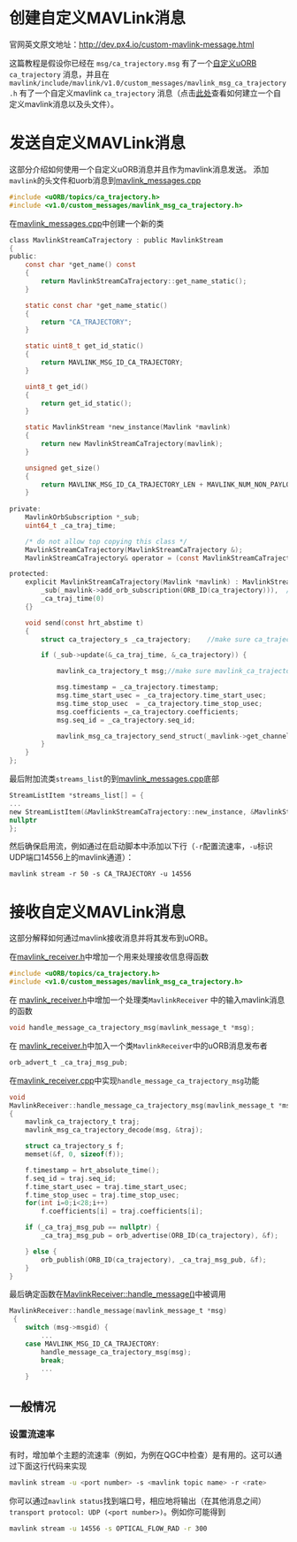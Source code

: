 # 创建自定义MAVLink消息

官网英文原文地址：http://dev.px4.io/custom-mavlink-message.html

这篇教程是假设你已经在 `msg/ca_trajectory.msg` 有了一个[自定义uORB](../6_Middleware-and-Architecture/uorb_messaging.md) `ca_trajectory`
消息，并且在 `mavlink/include/mavlink/v1.0/custom_messages/mavlink_msg_ca_trajectory.h` 有了一个自定义mavlink
`ca_trajectory` 消息（点击[此处](http://qgroundcontrol.org/mavlink/create_new_mavlink_message)查看如何建立一个自定义mavlink消息以及头文件）。



# 发送自定义MAVLink消息


这部分介绍如何使用一个自定义uORB消息并且作为mavlink消息发送。
添加`mavlink`的头文件和uorb消息到[mavlink_messages.cpp](https://github.com/PX4/Firmware/blob/master/src/modules/mavlink/mavlink_messages.cpp)
```C
#include <uORB/topics/ca_trajectory.h>
#include <v1.0/custom_messages/mavlink_msg_ca_trajectory.h>
```

在[mavlink_messages.cpp](https://github.com/PX4/Firmware/blob/master/src/modules/mavlink/mavlink_messages.cpp#L2193)中创建一个新的类
```C
class MavlinkStreamCaTrajectory : public MavlinkStream
{
public:
	const char *get_name() const
	{
		return MavlinkStreamCaTrajectory::get_name_static();
	}

	static const char *get_name_static()
	{
		return "CA_TRAJECTORY";
	}

    static uint8_t get_id_static()
	{
		return MAVLINK_MSG_ID_CA_TRAJECTORY;
	}

    uint8_t get_id()
    {
        return get_id_static();
    }

	static MavlinkStream *new_instance(Mavlink *mavlink)
	{
		return new MavlinkStreamCaTrajectory(mavlink);
	}

	unsigned get_size()
	{
		return MAVLINK_MSG_ID_CA_TRAJECTORY_LEN + MAVLINK_NUM_NON_PAYLOAD_BYTES;
	}
	
private:
	MavlinkOrbSubscription *_sub;
	uint64_t _ca_traj_time;

	/* do not allow top copying this class */
	MavlinkStreamCaTrajectory(MavlinkStreamCaTrajectory &);
	MavlinkStreamCaTrajectory& operator = (const MavlinkStreamCaTrajectory &);

protected:
	explicit MavlinkStreamCaTrajectory(Mavlink *mavlink) : MavlinkStream(mavlink),
		_sub(_mavlink->add_orb_subscription(ORB_ID(ca_trajectory))),  // make sure you enter the name of your uorb topic here
		_ca_traj_time(0)
	{}

	void send(const hrt_abstime t)
	{
		struct ca_trajectory_s _ca_trajectory;    //make sure ca_trajectory_s is the definition of your uorb topic

		if (_sub->update(&_ca_traj_time, &_ca_trajectory)) {

			mavlink_ca_trajectory_t msg;//make sure mavlink_ca_trajectory_t is the definition of your custom mavlink message 

           	msg.timestamp = _ca_trajectory.timestamp;
            msg.time_start_usec = _ca_trajectory.time_start_usec;
            msg.time_stop_usec  = _ca_trajectory.time_stop_usec;
		    msg.coefficients =_ca_trajectory.coefficients;
            msg.seq_id = _ca_trajectory.seq_id;

            mavlink_msg_ca_trajectory_send_struct(_mavlink->get_channel(), &msg);
		}
	}
};
```

最后附加流类`streams_list`的到[mavlink_messages.cpp](https://github.com/PX4/Firmware/blob/master/src/modules/mavlink/mavlink_messages.cpp)底部
```C
StreamListItem *streams_list[] = {
...
new StreamListItem(&MavlinkStreamCaTrajectory::new_instance, &MavlinkStreamCaTrajectory::get_name_static),
nullptr
};
```

然后确保启用流，例如通过在启动脚本中添加以下行（`-r`配置流速率，`-u`标识UDP端口14556上的mavlink通道）：

```
mavlink stream -r 50 -s CA_TRAJECTORY -u 14556
```

# 接收自定义MAVLink消息

这部分解释如何通过mavlink接收消息并将其发布到uORB。


在[mavlink_receiver.h](https://github.com/PX4/Firmware/blob/master/src/modules/mavlink/mavlink_receiver.h#L77)中增加一个用来处理接收信息得函数

```C
#include <uORB/topics/ca_trajectory.h>
#include <v1.0/custom_messages/mavlink_msg_ca_trajectory.h>
```


在 [mavlink_receiver.h](https://github.com/PX4/Firmware/blob/master/src/modules/mavlink/mavlink_receiver.h#L140)中增加一个处理类`MavlinkReceiver` 中的输入mavlink消息的函数


```C
void handle_message_ca_trajectory_msg(mavlink_message_t *msg);
```

在 [mavlink_receiver.h](https://github.com/PX4/Firmware/blob/master/src/modules/mavlink/mavlink_receiver.h#L195)中加入一个类`MavlinkReceiver`中的uORB消息发布者


```C
orb_advert_t _ca_traj_msg_pub;
```

在[mavlink_receiver.cpp](https://github.com/PX4/Firmware/blob/master/src/modules/mavlink/mavlink_receiver.cpp)中实现`handle_message_ca_trajectory_msg`功能
```C
void
MavlinkReceiver::handle_message_ca_trajectory_msg(mavlink_message_t *msg)
{
	mavlink_ca_trajectory_t traj;
	mavlink_msg_ca_trajectory_decode(msg, &traj);

	struct ca_trajectory_s f;
	memset(&f, 0, sizeof(f));

	f.timestamp = hrt_absolute_time();
	f.seq_id = traj.seq_id;
	f.time_start_usec = traj.time_start_usec;
	f.time_stop_usec = traj.time_stop_usec;
	for(int i=0;i<28;i++)
		f.coefficients[i] = traj.coefficients[i];

	if (_ca_traj_msg_pub == nullptr) {
		_ca_traj_msg_pub = orb_advertise(ORB_ID(ca_trajectory), &f);

	} else {
		orb_publish(ORB_ID(ca_trajectory), _ca_traj_msg_pub, &f);
	}
}
```

最后确定函数在[MavlinkReceiver::handle_message()](https://github.com/PX4/Firmware/blob/master/src/modules/mavlink/mavlink_receiver.cpp#L228)中被调用

```C
MavlinkReceiver::handle_message(mavlink_message_t *msg)
 {
 	switch (msg->msgid) {
        ...
	case MAVLINK_MSG_ID_CA_TRAJECTORY:
		handle_message_ca_trajectory_msg(msg);
		break;
		...
 	}
```
## 一般情况
### 设置流速率

有时，增加单个主题的流速率（例如，为例在QGC中检查）是有用的。这可以通过下面这行代码来实现
```sh
mavlink stream -u <port number> -s <mavlink topic name> -r <rate>
```

你可以通过```mavlink status```找到端口号，相应地将输出（在其他消息之间）```transport protocol: UDP (<port number>)```。例如你可能得到
```sh
mavlink stream -u 14556 -s OPTICAL_FLOW_RAD -r 300
```
